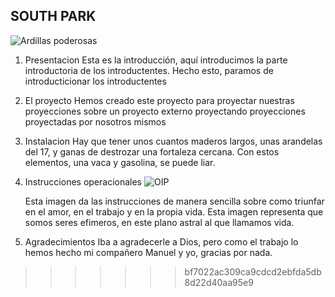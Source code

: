 ## SOUTH PARK

![Ardillas poderosas](https://images.alphacoders.com/590/590805.png)


1. Presentacion
    Esta es la introducción, aquí introducimos la parte introductoria de los introductentes. Hecho esto, paramos de introducticionar los introductentes

2. El proyecto
    Hemos creado este proyecto para proyectar nuestras proyecciones sobre un proyecto externo proyectando proyecciones proyectadas por nosotros mismos

3. Instalacion
    Hay que tener unos cuantos maderos largos, unas arandelas del 17, y ganas de destrozar una fortaleza cercana. Con estos elementos, una vaca y gasolina, se puede liar.

4. Instrucciones operacionales
![OIP](https://github.com/user-attachments/assets/9392789c-5b7d-4b4a-9ed7-1ef9e9a83046)


    

   Esta imagen da las instrucciones de manera sencilla sobre como triunfar en el amor, en el trabajo y en la propia vida. 
    Esta imagen representa que somos seres efimeros, en este plano astral al que llamamos vida.

6. Agradecimientos
Iba a agradecerle a Dios, pero como el trabajo lo hemos hecho mi compañero Manuel y yo, gracias por nada.

>>>>>>> bf7022ac309ca9cdcd2ebfda5db8d22d40aa95e9
